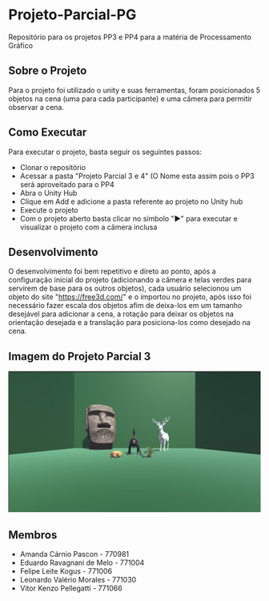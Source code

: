 # Projeto-Parcial-PG
Repositório para os projetos PP3 e PP4 para a matéria de Processamento Gráfico

## Sobre o Projeto
Para o projeto foi utilizado o unity e suas ferramentas, foram posicionados 5 objetos na cena (uma para cada participante) e uma câmera para permitir observar a cena.

## Como Executar
Para executar o projeto, basta seguir os seguintes passos:
- Clonar o repositório
- Acessar a pasta "Projeto Parcial 3 e 4" (O Nome esta assim pois o PP3 será aproveitado para o PP4
- Abra o Unity Hub
- Clique em Add e adicione a pasta referente ao projeto no Unity hub
- Execute o projeto
- Com o projeto aberto basta clicar no símbolo "▶️" para executar e visualizar o projeto com a câmera inclusa

## Desenvolvimento
O desenvolvimento foi bem repetitivo e direto ao ponto, após a configuração inicial do projeto (adicionando a câmera e telas verdes para servirem de base para os outros objetos), cada usuário selecionou um objeto do site "https://free3d.com/" e o importou no projeto, após isso foi necessário fazer escala dos objetos afim de deixa-los em um tamanho desejável para adicionar a cena, a rotação para deixar os objetos na orientação desejada e a translação para posiciona-los como desejado na cena.

## Imagem do Projeto Parcial 3
<img src='https://github.com/VitorKenzo/Projeto-Parcial-PG/blob/main/Foto_cena.jpg'>

## Membros
- Amanda Cárnio Pascon - 770981
- Eduardo Ravagnani de Melo - 771004
- Felipe Leite Kogus - 771006
- Leonardo Valério Morales - 771030
- Vitor Kenzo Pellegatti - 771066
